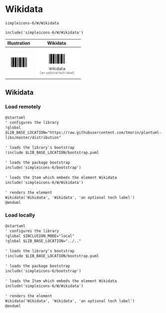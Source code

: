 # Wikidata


```text
simpleicons-6/W/Wikidata
```

```text
include('simpleicons-6/W/Wikidata')
```



| Illustration | Wikidata |
| :---: | :---: |
| ![illustration for Illustration](../../simpleicons-6/W/Wikidata.png) | ![illustration for Wikidata](../../simpleicons-6/W/Wikidata.Local.png) |




## Wikidata

### Load remotely
```plantuml
@startuml
' configures the library
!global $LIB_BASE_LOCATION="https://raw.githubusercontent.com/tmorin/plantuml-libs/master/distribution"

' loads the library's bootstrap
!include $LIB_BASE_LOCATION/bootstrap.puml

' loads the package bootstrap
include('simpleicons-6/bootstrap')

' loads the Item which embeds the element Wikidata
include('simpleicons-6/W/Wikidata')

' renders the element
Wikidata('Wikidata', 'Wikidata', 'an optional tech label')
@enduml
```

### Load locally
```plantuml
@startuml
' configures the library
!global $INCLUSION_MODE="local"
!global $LIB_BASE_LOCATION="../.."

' loads the library's bootstrap
!include $LIB_BASE_LOCATION/bootstrap.puml

' loads the package bootstrap
include('simpleicons-6/bootstrap')

' loads the Item which embeds the element Wikidata
include('simpleicons-6/W/Wikidata')

' renders the element
Wikidata('Wikidata', 'Wikidata', 'an optional tech label')
@enduml
```

